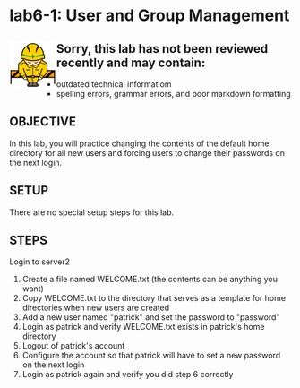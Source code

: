 # lab6-1: User and Group Management
## <img align="left" src="../images/ConstructionSign.png">Sorry, this lab has not been reviewed recently and may contain:
  - outdated technical informatiom
  - spelling errors, grammar errors, and poor markdown formatting

## OBJECTIVE

In this lab, you will practice changing the contents of the default home
directory for all new users and forcing users to change their passwords on
the next login.

## SETUP

There are no special setup steps for this lab.

## STEPS

Login to server2

1.  Create a file named WELCOME.txt (the contents can be anything you want)
2.  Copy WELCOME.txt to the directory that serves as a template for home
    directories when new users are created
3.  Add a new user named "patrick" and set the password to "password"
4.  Login as patrick and verify WELCOME.txt exists in patrick's home directory
5.  Logout of patrick's account
6.  Configure the account so that patrick will have to set a new password on
    the next login
7.  Login as patrick again and verify you did step 6 correctly

